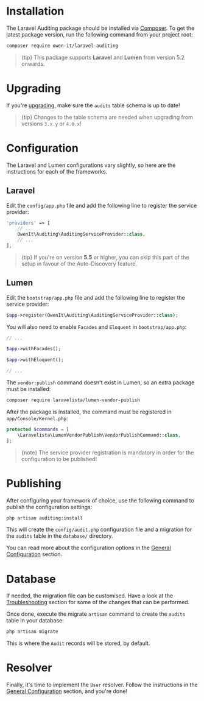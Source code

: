 # Installation

The Laravel Auditing package should be installed via [Composer](http://getcomposer.org/doc/00-intro.md).
To get the latest package version, run the following command from your project root:

```sh
composer require owen-it/laravel-auditing
```

> {tip} This package supports **Laravel** and **Lumen** from version 5.2 onwards.

# Upgrading
If you're [upgrading](upgrading), make sure the `audits` table schema is up to date!

>{tip} Changes to the table schema are needed when upgrading from versions `3.x.y` or `4.0.x`!

# Configuration

The Laravel and Lumen configurations vary slightly, so here are the instructions for each of the frameworks.

## Laravel
Edit the `config/app.php` file and add the following line to register the service provider:

```php
'providers' => [
    // ...
    OwenIt\Auditing\AuditingServiceProvider::class,
    // ...
],
```

> {tip} If you're on version **5.5** or higher, you can skip this part of the setup in favour of the Auto-Discovery feature.

## Lumen
Edit the `bootstrap/app.php` file and add the following line to register the service provider:

```php
$app->register(OwenIt\Auditing\AuditingServiceProvider::class);
```

You will also need to enable `Facades` and `Eloquent` in `bootstrap/app.php`:

```php
// ...

$app->withFacades();

$app->withEloquent();

// ...
```

The `vendor:publish` command doesn't exist in Lumen, so an extra package must be installed:

```sh
composer require laravelista/lumen-vendor-publish
```

After the package is installed, the command must be registered in `app/Console/Kernel.php`:

```php
protected $commands = [
    \Laravelista\LumenVendorPublish\VendorPublishCommand::class,
];
```

> {note} The service provider registration is mandatory in order for the configuration to be published!

# Publishing
After configuring your framework of choice, use the following command to publish the configuration settings:

```sh
php artisan auditing:install
```

This will create the `config/audit.php` configuration file and a migration for the `audits` table in the `database/` directory.

You can read more about the configuration options in the [General Configuration](general-configuration) section.

# Database
If needed, the migration file can be customised. 
Have a look at the [Troubleshooting](troubleshooting) section for some of the changes that can be performed.

Once done, execute the migrate `artisan` command to create the `audits` table in your database:

```sh
php artisan migrate
```

This is where the `Audit` records will be stored, by default.

# Resolver
Finally, it's time to implement the `User` resolver.
Follow the instructions in the [General Configuration](general-configuration) section, and you're done!
